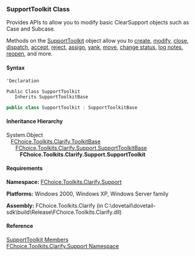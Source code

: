 ﻿### SupportToolkit Class

Provides APIs to allow you to modify basic ClearSupport objects such as Case and Subcase.

Methods on the [SupportToolkit](FChoice.Toolkits.Clarify~FChoice.Toolkits.Clarify.Support.SupportToolkit.md) object allow you to [create](FChoice.Toolkits.Clarify~FChoice.Toolkits.Clarify.Support.SupportToolkit~CreateCase.md), [modify](FChoice.Toolkits.Clarify~FChoice.Toolkits.Clarify.Support.SupportToolkit~UpdateCase.md), [close](FChoice.Toolkits.Clarify~FChoice.Toolkits.Clarify.Support.SupportToolkit~CloseCase.md), [dispatch](FChoice.Toolkits.Clarify~FChoice.Toolkits.Clarify.Support.SupportToolkit~DispatchCase.md), [accept](FChoice.Toolkits.Clarify~FChoice.Toolkits.Clarify.Support.SupportToolkit~AcceptCase.md), [reject](FChoice.Toolkits.Clarify~FChoice.Toolkits.Clarify.Support.SupportToolkit~RejectCase.md), [assign](FChoice.Toolkits.Clarify~FChoice.Toolkits.Clarify.Support.SupportToolkit~AssignCase.md), [yank](FChoice.Toolkits.Clarify~FChoice.Toolkits.Clarify.Support.SupportToolkit~YankCase.md), [move](FChoice.Toolkits.Clarify~FChoice.Toolkits.Clarify.Support.SupportToolkit~MoveCase.md), [change status](FChoice.Toolkits.Clarify~FChoice.Toolkits.Clarify.Support.SupportToolkit~ChangeCaseStatus.md), [log notes](FChoice.Toolkits.Clarify~FChoice.Toolkits.Clarify.Support.SupportToolkit~LogCaseNote.md), [reopen](FChoice.Toolkits.Clarify~FChoice.Toolkits.Clarify.Support.SupportToolkit~ReopenCase.md), and more.

#### Syntax

```vbnet
'Declaration

Public Class SupportToolkit 
   Inherits SupportToolkitBase
```

```csharp
public class SupportToolkit : SupportToolkitBase
``` 

#### Inheritance Hierarchy

System.Object  
   [FChoice.Toolkits.Clarify.ToolkitBase](FChoice.Toolkits.Clarify~FChoice.Toolkits.Clarify.ToolkitBase.md)  
      [FChoice.Toolkits.Clarify.Support.SupportToolkitBase](FChoice.Toolkits.Clarify~FChoice.Toolkits.Clarify.Support.SupportToolkitBase.md)  
         **FChoice.Toolkits.Clarify.Support.SupportToolkit**  

#### Requirements

**Namespace:** [FChoice.Toolkits.Clarify.Support](FChoice.Toolkits.Clarify~FChoice.Toolkits.Clarify.Support_namespace.md)

**Platforms:** Windows 2000, Windows XP, Windows Server family

**Assembly:** FChoice.Toolkits.Clarify (in C:\\dovetail\\dovetail-sdk\\build\\Release\\FChoice.Toolkits.Clarify.dll)

#### Reference

[SupportToolkit Members](FChoice.Toolkits.Clarify~FChoice.Toolkits.Clarify.Support.SupportToolkit_members.md)  
[FChoice.Toolkits.Clarify.Support Namespace](FChoice.Toolkits.Clarify~FChoice.Toolkits.Clarify.Support_namespace.md)